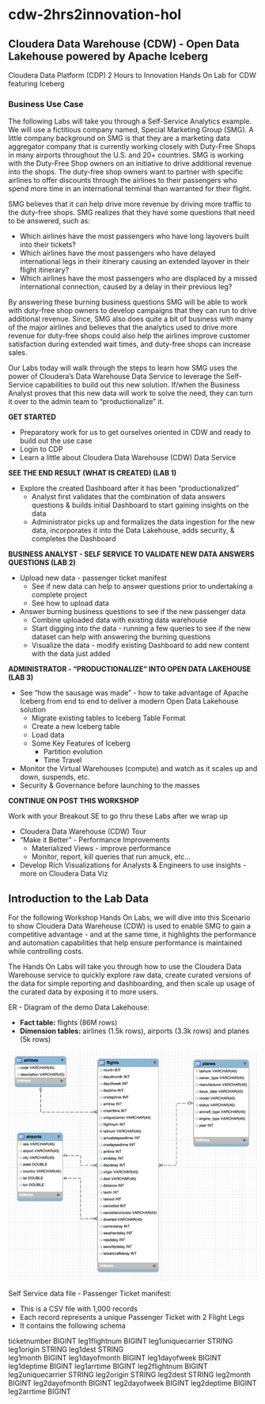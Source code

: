# cdw-2hrs2innovation-hol

## Cloudera Data Warehouse (CDW) - Open Data Lakehouse powered by Apache Iceberg

Cloudera Data Platform (CDP) 2 Hours to Innovation Hands On Lab for CDW featuring Iceberg

### Business Use Case

The following Labs will take you through a Self-Service Analytics example.  We will use a fictitious company named, Special Marketing Group (SMG).  A little company background on SMG is that they are a marketing data aggregator company that is currently working closely with Duty-Free Shops in many airports throughout the U.S. and 20+ countries.  SMG is working with the Duty-Free Shop owners on an initiative to drive additional revenue into the shops.  The duty-free shop owners want to partner with specific airlines to offer discounts through the airlines to their passengers who spend more time in an international terminal than warranted for their flight.

SMG believes that it can help drive more revenue by driving more traffic to the duty-free shops.  SMG realizes that they have some questions that need to be answered, such as:
   * Which airlines have the most passengers who have long layovers built into their tickets?
   * Which airlines have the most passengers who have delayed international legs in their itinerary causing an extended layover in their flight itinerary?
   * Which airlines have the most passengers who are displaced by a missed international connection, caused by a delay in their previous leg?

By answering these burning business questions SMG will be able to work with duty-free shop owners to develop campaigns that they can run to drive additional revenue.  Since, SMG also does quite a bit of business with many of the major airlines and believes that the analytics used to drive more revenue for duty-free shops could also help the airlines improve customer satisfaction during extended wait times, and duty-free shops can increase sales.

Our Labs today will walk through the steps to learn how SMG uses the power of Cloudera’s Data Warehouse Data Service to leverage the Self-Service capabilities to build out this new solution.  If/when the Business Analyst proves that this new data will work to solve the need, they can turn it over to the admin team to “productionalize” it.

**GET STARTED**
   * Preparatory work for us to get ourselves oriented in CDW and ready to build out the use case
   * Login to CDP
   * Learn a little about Cloudera Data Warehouse (CDW) Data Service

**SEE THE END RESULT (WHAT IS CREATED) (LAB 1)**
   * Explore the created Dashboard after it has been “productionalized”
      * Analyst first validates that the combination of data answers questions & builds initial Dashboard to start gaining insights on the data
      * Administrator picks up and formalizes the data ingestion for the new data, incorporates it into the Data Lakehouse, adds security, & completes the Dashboard

**BUSINESS ANALYST - SELF SERVICE TO VALIDATE NEW DATA ANSWERS QUESTIONS (LAB 2)**
   * Upload new data - passenger ticket manifest
      * See if new data can help to answer questions prior to undertaking a complete project
      * See how to upload data
   * Answer burning business questions to see if the new passenger data
      * Combine uploaded data with existing data warehouse
      * Start digging into the data - running a few queries to see if the new dataset can help with answering the burning questions
      * Visualize the data - modify existing Dashboard to add new content with the data just added

**ADMINISTRATOR - “PRODUCTIONALIZE” INTO OPEN DATA LAKEHOUSE (LAB 3)**
   * See “how the sausage was made” - how to take advantage of Apache Iceberg from end to end to deliver a modern Open Data Lakehouse solution
      * Migrate existing tables to Iceberg Table Format
      * Create a new Iceberg table
      * Load data
      * Some Key Features of Iceberg
         * Partition evolution
         * Time Travel
   * Monitor the Virtual Warehouses (compute) and watch as it scales up and down, suspends, etc.
   * Security & Governance before launching to the masses

**CONTINUE ON POST THIS WORKSHOP**

   Work with your Breakout SE to go thru these Labs after we wrap up

   * Cloudera Data Warehouse (CDW) Tour
   * “Make it Better” - Performance Improvements
      * Materialized Views - improve performance
      * Monitor, report, kill queries that run amuck, etc…
   * Develop Rich Visualizations for Analysts & Engineers to use insights - more on Cloudera Data Viz

## Introduction to the Lab Data

For the following Workshop Hands On Labs, we will dive into this Scenario to show Cloudera Data Warehouse (CDW) is used to enable SMG to gain a competitive advantage - and at the same time, it highlights the performance and automation capabilities that help ensure performance is maintained while controlling costs.

The Hands On Labs will take you through how to use the Cloudera Data Warehouse service to quickly explore raw data, create curated versions of the data for simple reporting and dashboarding, and then scale up usage of the curated data by exposing it to more users.

ER - Diagram of the demo Data Lakehouse: 

- **Fact table:** flights (86M rows) 
- **Dimension tables:** airlines (1.5k rows), airports (3.3k rows) and planes (5k rows)

![Airlines ERD](images/1.png)

Self Service data file - Passenger Ticket manifest: 

- This is a CSV file with 1,000 records
- Each record represents a unique Passenger Ticket with 2 Flight Legs
- It contains the following schema

ticketnumber BIGINT
leg1flightnum BIGINT
leg1uniquecarrier STRING
leg1origin STRING
leg1dest STRING\
leg1month BIGINT
leg1dayofmonth BIGINT
leg1dayofweek BIGINT
leg1deptime BIGINT
leg1arrtime BIGINT
leg2flightnum BIGINT
leg2uniquecarrier STRING
leg2origin STRING
leg2dest STRING
leg2month BIGINT
leg2dayofmonth BIGINT
leg2dayofweek BIGINT
leg2deptime BIGINT
leg2arrtime BIGINT

